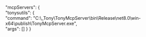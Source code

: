 "mcpServers": {    
	"tonysutils": {      
	  "command": "C:\\_Tony\\TonyMcpServer\\bin\\Release\\net8.0\\win-x64\\publish\\TonyMcpServer.exe",	  
      "args": []
    }
  }